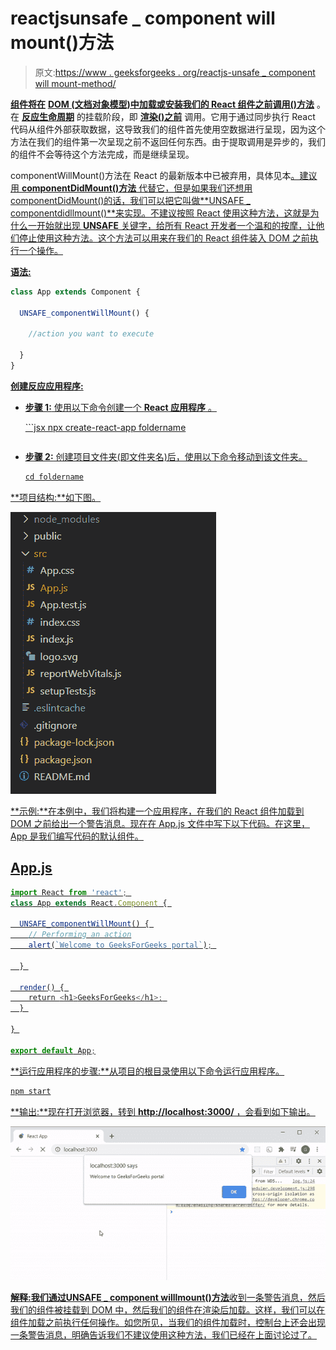 # reactjsunsafe _ component will mount()方法

> 原文:[https://www . geeksforgeeks . org/reactjs-unsafe _ component will mount-method/](https://www.geeksforgeeks.org/reactjs-unsafe_componentwillmount-method/)

[**<u>组件将在</u>**](https://www.geeksforgeeks.org/how-to-use-componentwillmount-in-react-hooks/) **<u>[**<u>DOM</u>**](https://www.geeksforgeeks.org/dom-document-object-model/) (文档对象模型)中加载或安装我们的 React 组件之前调用()方法</u>** 。在 [**<u>反应生命周期</u>**](https://www.geeksforgeeks.org/reactjs-lifecycle-components/) 的挂载阶段，即 [**<u>渲染()之前</u>**](https://www.geeksforgeeks.org/reactjs-rendering-elements/) 调用。它用于通过同步执行 React 代码从组件外部获取数据，这导致我们的组件首先使用空数据进行呈现，因为这个方法在我们的组件第一次呈现之前不返回任何东西。由于提取调用是异步的，我们的组件不会等待这个方法完成，而是继续呈现。

componentWillMount()方法在 React 的最新版本中已被弃用，具体见本[](https://github.com/facebook/react/issues/12495)<u>。建议用 [**<u>componentDidMount()方法</u>**](https://www.geeksforgeeks.org/reactjs-componentdidmount-method/) 代替它，但是如果我们还想用 componentDidMount()的话，我们可以把它叫做**UNSAFE _ componentdidllmount()**来实现。不建议按照 React 使用这种方法，这就是为什么一开始就出现 **UNSAFE** 关键字，给所有 React 开发者一个温和的按摩，让他们停止使用这种方法。这个方法可以用来在我们的 React 组件装入 DOM 之前执行一个操作。</u>

<u>**语法:**</u>

```jsx
class App extends Component {

  UNSAFE_componentWillMount() {

    //action you want to execute

  }
}
```

<u>**创建反应应用程序:**</u>

*   <u>**步骤 1:** 使用以下命令创建一个 [**<u>React 应用程序</u>**](https://www.geeksforgeeks.org/reactjs-setting-development-environment/) 。</u>

     <u>```jsx
    npx create-react-app foldername
    ```</u> 
*   <u>**步骤 2:** 创建项目文件夹(即文件夹名)后，使用以下命令移动到该文件夹。</u>

    ```jsx
    cd foldername
    ```

<u>**项目结构:**如下图。</u>

<u>![](img/74a81d6a5f2feb272f07a94c24cad94e.png)</u>

<u>**示例:**在本例中，我们将构建一个应用程序，在我们的 React 组件加载到 DOM 之前给出一个警告消息。现在在 App.js 文件中写下以下代码。在这里，App 是我们编写代码的默认组件。</u>

## <u>App.js</u>

```jsx
import React from 'react'; 
class App extends React.Component { 

  UNSAFE_componentWillMount() { 
    // Performing an action
    alert(`Welcome to GeeksForGeeks portal`); 

  } 

  render() { 
    return <h1>GeeksForGeeks</h1>; 
  } 

} 

export default App;
```

<u>**运行应用程序的步骤:**从项目的根目录使用以下命令运行应用程序。</u>

```jsx
npm start
```

<u>**输出:**现在打开浏览器，转到 **http://localhost:3000/** ，会看到如下输出。</u>

<u>![](img/3d4bb18162e6f2cee9e7370301db801b.png)</u>

<u>**解释:**我们通过**UNSAFE _ component willlmount()方法**收到一条警告消息，然后我们的组件被挂载到 DOM 中，然后我们的组件在渲染后加载。这样，我们可以在组件加载之前执行任何操作。如您所见，当我们的组件加载时，控制台上还会出现一条警告消息，明确告诉我们不建议使用这种方法，我们已经在上面讨论过了。</u>